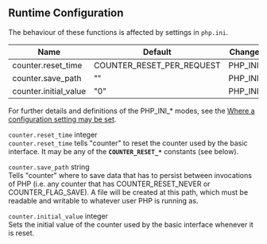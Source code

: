 Runtime Configuration
---------------------

The behaviour of these functions is affected by settings in `php.ini`.

| Name                   | Default                      | Changeable    | Changelog |
|------------------------|------------------------------|---------------|-----------|
| counter.reset\_time    | COUNTER\_RESET\_PER\_REQUEST | PHP\_INI\_ALL |           |
| counter.save\_path     | ""                           | PHP\_INI\_ALL |           |
| counter.initial\_value | "0"                          | PHP\_INI\_ALL |           |

For further details and definitions of the PHP\_INI\_\* modes, see the
<a href="/configuration/changes/modes.html" class="xref">Where a configuration setting may be set</a>.

`counter.reset_time` <span class="type">integer</span>  
<span class="simpara"> `counter.reset_time` tells "counter" to reset the
counter used by the basic interface. It may be any of the
**`COUNTER_RESET_*`** constants (see below). </span>

`counter.save_path` <span class="type">string</span>  
<span class="simpara"> Tells "counter" where to save data that has to
persist between invocations of PHP (i.e. any counter that has
COUNTER\_RESET\_NEVER or COUNTER\_FLAG\_SAVE). A file will be created at
this path, which must be readable and writable to whatever user PHP is
running as. </span>

`counter.initial_value` <span class="type">integer</span>  
<span class="simpara"> Sets the initial value of the counter used by the
basic interface whenever it is reset. </span>
